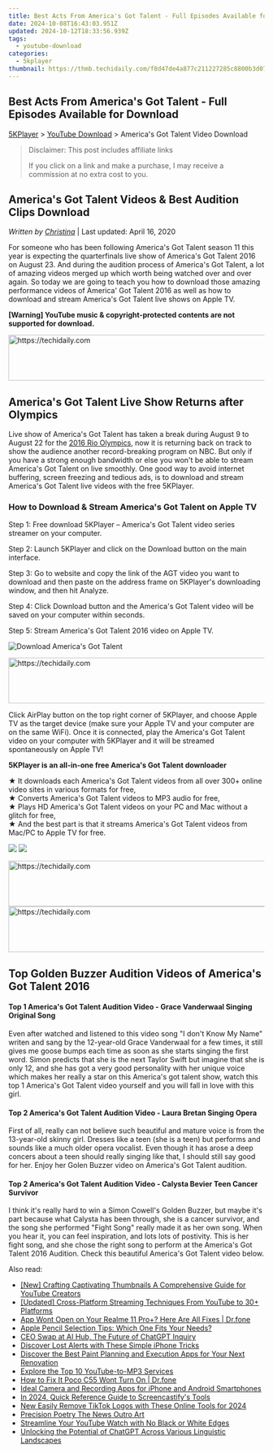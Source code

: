 ```yaml
---
title: Best Acts From America's Got Talent - Full Episodes Available for Download
date: 2024-10-08T16:43:03.951Z
updated: 2024-10-12T18:33:56.939Z
tags:
  - youtube-download
categories:
  - 5kplayer
thumbnail: https://thmb.techidaily.com/f8d47de4a877c211227285c8800b3d072256df0cc496e2d703aa2d22ca712f5b.jpg
---
```


## Best Acts From America's Got Talent - Full Episodes Available for Download

[5KPlayer](https://tools.techidaily.com/5kplayer/products/) \> [YouTube Download](https://tools.techidaily.com/5kplayer/youtube-download/) \> America's Got Talent Video Download 

>  Disclaimer: This post includes affiliate links
>
>  If you click on a link and make a purchase, I may receive a commission at no extra cost to you.
>

## America's Got Talent Videos & Best Audition Clips Download

 _Written by [Christina](https://www.quora.com/profile/Christina-148)_ | Last updated: April 16, 2020 

For someone who has been following America's Got Talent season 11 this year is expecting the quarterfinals live show of America's Got Talent 2016 on August 23\. And during the audition process of America's Got Talent, a lot of amazing videos merged up which worth being watched over and over again. So today we are going to teach you how to download those amazing performance videos of America' Got Talent 2016 as well as how to download and stream America's Got Talent live shows on Apple TV. 

**\[Warning\] YouTube music & copyright-protected contents are not supported for download.**

<!-- affiliate ads begin -->
<a href="https://imp.i357552.net/c/5597632/977686/11832" target="_top" id="977686">
  <img src="//a.impactradius-go.com/display-ad/11832-977686" border="0" alt="https://techidaily.com" width="728" height="90"/>
</a>
<img height="0" width="0" src="https://imp.i357552.net/i/5597632/977686/11832" style="position:absolute;visibility:hidden;" border="0" />
<!-- affiliate ads end -->

## America's Got Talent Live Show Returns after Olympics

Live show of America's Got Talent has taken a break during August 9 to August 22 for the [2016 Rio Olympics](https://tools.techidaily.com/5kplayer/airplay/), now it is returning back on track to show the audience another record-breaking program on NBC. But only if you have a strong enough bandwidth or else you won't be able to stream America's Got Talent on live smoothly. One good way to avoid internet buffering, screen freezing and tedious ads, is to download and stream America's Got Talent live videos with the free 5KPlayer. 

### How to Download & Stream America's Got Talent on Apple TV

 Step 1: Free download 5KPlayer – America's Got Talent video series streamer on your computer. 

Step 2: Launch 5KPlayer and click on the Download button on the main interface. 

Step 3: Go to website and copy the link of the AGT video you want to download and then paste on the address frame on 5KPlayer's downloading window, and then hit Analyze. 

Step 4: Click Download button and the America's Got Talent video will be saved on your computer within seconds. 

Step 5: Stream America's Got Talent 2016 video on Apple TV. 

![Download America's Got Talent](https://www.5kplayer.com/youtube-download/img/agt-downloads.jpg) 

<!-- affiliate ads begin -->
<a href="https://review-au.sjv.io/c/5597632/2135316/14409" target="_top" id="2135316">
  <img src="//a.impactradius-go.com/display-ad/14409-2135316" border="0" alt="https://techidaily.com" width="728" height="90"/>
</a>
<img height="0" width="0" src="https://review-au.sjv.io/i/5597632/2135316/14409" style="position:absolute;visibility:hidden;" border="0" />
<!-- affiliate ads end -->

Click AirPlay button on the top right corner of 5KPlayer, and choose Apple TV as the target device (make sure your Apple TV and your computer are on the same WiFi). Once it is connected, play the America's Got Talent video on your computer with 5KPlayer and it will be streamed spontaneously on Apple TV!

**5KPlayer is an all-in-one free America's Got Talent downloader** 

★ It downloads each America's Got Talent videos from all over 300+ online video sites in various formats for free,   
★ Converts America's Got Talent videos to MP3 audio for free,   
★ Plays HD America's Got Talent videos on your PC and Mac without a glitch for free,   
★ And the best part is that it streams America's Got Talent videos from Mac/PC to Apple TV for free.

[![](https://www.5kplayer.com/youtube-download/../button/freedownwhitewin.png)](https://tools.techidaily.com/5kplayer/products/) [![](https://www.5kplayer.com/youtube-download/../button/freedownbackmac.png)](https://tools.techidaily.com/5kplayer/products/) 

<!-- affiliate ads begin -->
<a href="https://unicoeye.pxf.io/c/5597632/2134223/18498" target="_top" id="2134223">
  <img src="//a.impactradius-go.com/display-ad/18498-2134223" border="0" alt="https://techidaily.com" width="728" height="90"/>
</a>
<img height="0" width="0" src="https://unicoeye.pxf.io/i/5597632/2134223/18498" style="position:absolute;visibility:hidden;" border="0" />
<!-- affiliate ads end -->

<!-- affiliate ads begin -->
<a href="https://appsumo.8odi.net/c/5597632/2151884/7443" target="_top" id="2151884">
  <img src="//a.impactradius-go.com/display-ad/7443-2151884" border="0" alt="https://techidaily.com" width="728" height="90"/>
</a>
<img height="0" width="0" src="https://appsumo.8odi.net/i/5597632/2151884/7443" style="position:absolute;visibility:hidden;" border="0" />
<!-- affiliate ads end -->

## Top Golden Buzzer Audition Videos of America's Got Talent 2016

#### **Top 1 America's Got Talent Audition Video - Grace Vanderwaal Singing Original Song**

Even after watched and listened to this video song "I don't Know My Name" writen and sang by the 12-year-old Grace Vanderwaal for a few times, it still gives me goose bumps each time as soon as she starts singing the first word. Simon predicts that she is the next Taylor Swift but imagine that she is only 12, and she has got a very good personality with her unique voice which makes her really a star on this America's got talent show, watch this top 1 America's Got Talent video yourself and you will fall in love with this girl.

#### **Top 2 America's Got Talent Audition Video - Laura Bretan Singing Opera**

First of all, really can not believe such beautiful and mature voice is from the 13-year-old skinny girl. Dresses like a teen (she is a teen) but performs and sounds like a much older opera vocalist. Even though it has arose a deep concers about a teen should really singing like that, I should still say good for her. Enjoy her Golen Buzzer video on America's Got Talent audition. 

#### **Top 2 America's Got Talent Audition Video - Calysta Bevier Teen Cancer Survivor**

I think it's really hard to win a Simon Cowell's Golden Buzzer, but maybe it's part because what Calysta has been through, she is a cancer survivor, and the song she performed "Fight Song" really made it as her own song. When you hear it, you can feel inspiration, and lots lots of postivity. This is her fight song, and she chose the right song to perform at the America's Got Talent 2016 Audition. Check this beautiful America's Got Talent video below.

<ins class="adsbygoogle"
     style="display:block"
     data-ad-format="autorelaxed"
     data-ad-client="ca-pub-7571918770474297"
     data-ad-slot="1223367746"></ins>

<ins class="adsbygoogle"
     style="display:block"
     data-ad-client="ca-pub-7571918770474297"
     data-ad-slot="8358498916"
     data-ad-format="auto"
     data-full-width-responsive="true"></ins>

<span class="atpl-alsoreadstyle">Also read:</span>
<div><ul>
<li><a href="https://youtube-video-recordings.techidaily.com/new-crafting-captivating-thumbnails-a-comprehensive-guide-for-youtube-creators/"><u>[New] Crafting Captivating Thumbnails A Comprehensive Guide for YouTube Creators</u></a></li>
<li><a href="https://youtube-video-recordings.techidaily.com/updated-cross-platform-streaming-techniques-from-youtube-to-30plus-platforms/"><u>[Updated] Cross-Platform Streaming Techniques From YouTube to 30+ Platforms</u></a></li>
<li><a href="https://howto.techidaily.com/app-wont-open-on-your-realme-11-proplus-here-are-all-fixes-drfone-by-drfone-fix-android-problems-fix-android-problems/"><u>App Wont Open on Your Realme 11 Pro+? Here Are All Fixes | Dr.fone</u></a></li>
<li><a href="https://os-tips.techidaily.com/apple-pencil-selection-tips-which-one-fits-your-needs/"><u>Apple Pencil Selection Tips: Which One Fits Your Needs?</u></a></li>
<li><a href="https://tech-savvy.techidaily.com/ceo-swap-at-ai-hub-the-future-of-chatgpt-inquiry/"><u>CEO Swap at AI Hub, The Future of ChatGPT Inquiry</u></a></li>
<li><a href="https://technical-tips.techidaily.com/discover-lost-alerts-with-these-simple-iphone-tricks/"><u>Discover Lost Alerts with These Simple iPhone Tricks</u></a></li>
<li><a href="https://tech-renaissance.techidaily.com/discover-the-best-paint-planning-and-execution-apps-for-your-next-renovation/"><u>Discover the Best Paint Planning and Execution Apps for Your Next Renovation</u></a></li>
<li><a href="https://youtube-video-recordings.techidaily.com/explore-the-top-10-youtube-to-mp3-services/"><u>Explore the Top 10 YouTube-to-MP3 Services</u></a></li>
<li><a href="https://howto.techidaily.com/how-to-fix-it-poco-c55-wont-turn-on-drfone-by-drfone-fix-android-problems-fix-android-problems/"><u>How to Fix It Poco C55 Wont Turn On | Dr.fone</u></a></li>
<li><a href="https://youtube-video-recordings.techidaily.com/ideal-camera-and-recording-apps-for-iphone-and-android-smartphones/"><u>Ideal Camera and Recording Apps for iPhone and Android Smartphones</u></a></li>
<li><a href="https://screen-sharing-recording.techidaily.com/in-2024-quick-reference-guide-to-screencastifys-tools/"><u>In 2024, Quick Reference Guide to Screencastify's Tools</u></a></li>
<li><a href="https://video-content-creator.techidaily.com/new-easily-remove-tiktok-logos-with-these-online-tools-for-2024/"><u>New Easily Remove TikTok Logos with These Online Tools for 2024</u></a></li>
<li><a href="https://youtube-video-recordings.techidaily.com/precision-poetry-the-news-outro-art/"><u>Precision Poetry The News Outro Art</u></a></li>
<li><a href="https://youtube-video-recordings.techidaily.com/streamline-your-youtube-watch-with-no-black-or-white-edges/"><u>Streamline Your YouTube Watch with No Black or White Edges</u></a></li>
<li><a href="https://tech-haven.techidaily.com/unlocking-the-potential-of-chatgpt-across-various-linguistic-landscapes/"><u>Unlocking the Potential of ChatGPT Across Various Linguistic Landscapes</u></a></li>
</ul></div>

